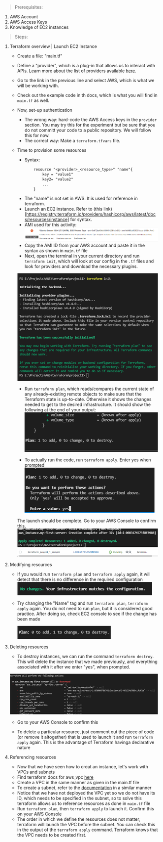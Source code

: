 > Prerequisites:
1. AWS Account
2. AWS Access Keys
3. Knowledge of EC2 instances

> Steps:
1. Terraform overview | Launch EC2 Instance 
    - Create a file: "main.tf"
    - Define a "provider", which is a plug-in that allows us to interact with APIs. Learn more about the list of providers available [here](https://registry.terraform.io/browse/providers).
    - Go to the link in the previous line and select AWS, which is what we will be working with.
    - Check out the example code in th docs, which is what you will find in `main.tf` as well.
    - Now, set-up authentication
        - The wrong way: hard-code the AWS Access keys in the `provider` section. You may try this for the experiment but be sure that you do not committ your code to a public repository. We will follow this for now.
        - The correct way: Make a `terraform.tfvars` file.
    - Time to provision some resources
        - Syntax:
            ```
                resource "<provider>_<resource_type>" "name"{
                    key = "value1"
                    key2= "value2"
                    ...
                }
            ```
        - The "name" is not set in AWS. It is used for reference in terraform.
        - Launch an EC2 instance. Refer to (this link)[https://registry.terraform.io/providers/hashicorp/aws/latest/docs/resources/instance] for syntax.
        - AMI used for this activity: ![](2022-03-09-18-26-23.png)
        - Copy the AMI ID from your AWS account and paste it in the syntax as shown in `main.tf` file
        - Next, open the terminal in your current directory and run `terraform init`, which will look at our config in the `.tf` files and look for providers and download the necessary plugins.

        ![](2022-03-09-18-42-08.png)

        - Run `terraform plan`, which reads/compares the current state of any already-existing remote objects to make sure that the Terraform state is up-to-date. Otherwise it shows the changes needed to get to the desired infrastructure. It should show the following at the end of your output:
        ![](2022-03-09-18-52-22.png)

        - To actually run the code, run `terraform apply`. Enter yes when prompted
        ![](2022-03-09-18-54-24.png)

        The launch should be complete. Go to your AWS Console to confirm this.
        ![](2022-03-09-18-55-19.png)
        ![](2022-03-09-18-55-39.png)

        
2. Modifying resources
    -  If you would run `terraform plan` and `terraform apply` again, it will detect that there is no difference in the required configuration
        ![](2022-03-10-10-37-53.png)

    - Try changing the "Name" tag and run `terraform plan`,  `terraform apply` again. You do not need to run `plan`, but it is considered good practice. After doing so, check EC2 console to see if the change has been made

        ![](2022-03-10-10-43-55.png)

3. Deleting resources
    - To destroy instances, we can run the command `terraform destroy`. This will delete the instance that we made previously, and everything associated with it after we enter "yes", when prompted.

    ![](2022-03-10-11-40-08.png)

    - Go to your AWS Console to confirm this

    - To delete a particular resource, just comment out the piece of code (or remove it altogether) that is used to launch it and run `terraform apply` again. This is the advantage of Terraform havinga declarative nature

4. Referencing resources
    - Now that we have seen how to creat an instance, let's work with VPCs and subnets
    - Find terraform docs for aws_vpc [here](https://registry.terraform.io/providers/hashicorp/aws/latest/docs/resources/vpc)
    - Create a VPC in the same manner as given in the main.tf file 
    - To create a subnet, refer to the [documentation](https://registry.terraform.io/providers/hashicorp/aws/latest/docs/resources/subnet) in a similar manner
    - Notice that we have not deployed the VPC yet so we do not have its ID, which needs to be specified in the subnet, so to solve this terraform allows us to reference resources as done in `main.tf` file
    - Run `terraform plan`, then `terraform apply` to launch it. Confirm this on your AWS Console
    - The order in which we define the resources does not matter, terraform will launch the VPC before the subnet. You can check this in the output of the `terraform apply` command. Terraform knows that the VPC needs to be created first.